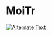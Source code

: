 # MoiTr

<a href="{y2meta.com-Darci - On My Own (slowed)(Tik tok)-(1080p).mp4}" title="Link Title"><img src="{image-url}" alt="Alternate Text" /></a>
